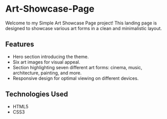 # Art-Showcase-Page
Welcome to my Simple Art Showcase Page project! This landing page is designed to showcase various art forms in a clean and minimalistic layout.

## Features
- Hero section introducing the theme.
- Six art images for visual appeal.
- Section highlighting seven different art forms: cinema, music, architecture, painting, and more.
- Responsive design for optimal viewing on different devices.

## Technologies Used
- HTML5
- CSS3
